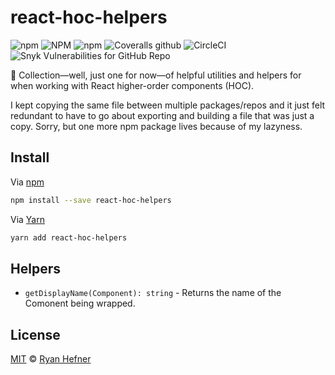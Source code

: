 # react-hoc-helpers

![npm](https://img.shields.io/npm/v/react-hoc-helpers?style=flat-square)
![NPM](https://img.shields.io/npm/l/react-hoc-helpers?style=flat-square)
![npm](https://img.shields.io/npm/dt/react-hoc-helpers?style=flat-square)
![Coveralls github](https://img.shields.io/coveralls/github/ryanhefner/react-hoc-helpers?style=flat-square)
![CircleCI](https://img.shields.io/circleci/build/github/ryanhefner/react-hoc-helpers?style=flat-square)
![Snyk Vulnerabilities for GitHub Repo](https://img.shields.io/snyk/vulnerabilities/github/ryanhefner/react-hoc-helpers?style=flat-square)


🧰 Collection—well, just one for now—of helpful utilities and helpers for when
working with React higher-order components (HOC).

I kept copying the same file between multiple packages/repos and it just felt
redundant to have to go about exporting and building a file that was just a copy.
Sorry, but one more npm package lives because of my lazyness.

## Install

Via [npm](https://npmjs.com/package/react-hoc-helpers)

```sh
npm install --save react-hoc-helpers
```

Via [Yarn](https://yarn.fyi/react-hoc-helpers)

```sh
yarn add react-hoc-helpers
```

##  Helpers

* `getDisplayName(Component): string` - Returns the name of the Comonent being wrapped.

## License

[MIT](LICENSE) © [Ryan Hefner](https://www.ryanhefner.com)
